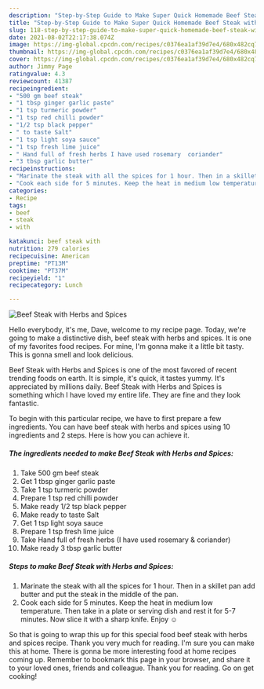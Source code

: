 ```yaml
---
description: "Step-by-Step Guide to Make Super Quick Homemade Beef Steak with Herbs and Spices"
title: "Step-by-Step Guide to Make Super Quick Homemade Beef Steak with Herbs and Spices"
slug: 118-step-by-step-guide-to-make-super-quick-homemade-beef-steak-with-herbs-and-spices
date: 2021-08-02T22:17:38.074Z
image: https://img-global.cpcdn.com/recipes/c0376ea1af39d7e4/680x482cq70/beef-steak-with-herbs-and-spices-recipe-main-photo.jpg
thumbnail: https://img-global.cpcdn.com/recipes/c0376ea1af39d7e4/680x482cq70/beef-steak-with-herbs-and-spices-recipe-main-photo.jpg
cover: https://img-global.cpcdn.com/recipes/c0376ea1af39d7e4/680x482cq70/beef-steak-with-herbs-and-spices-recipe-main-photo.jpg
author: Jimmy Page
ratingvalue: 4.3
reviewcount: 41387
recipeingredient:
- "500 gm beef steak"
- "1 tbsp ginger garlic paste"
- "1 tsp turmeric powder"
- "1 tsp red chilli powder"
- "1/2 tsp black pepper"
- " to taste Salt"
- "1 tsp light soya sauce"
- "1 tsp fresh lime juice"
- " Hand full of fresh herbs I have used rosemary  coriander"
- "3 tbsp garlic butter"
recipeinstructions:
- "Marinate the steak with all the spices for 1 hour. Then in a skillet pan add butter and put the steak in the middle of the pan."
- "Cook each side for 5 minutes. Keep the heat in medium low temperature. Then take in a plate or serving dish and rest it for 5-7 minutes. Now slice it with a sharp knife. Enjoy ☺️"
categories:
- Recipe
tags:
- beef
- steak
- with

katakunci: beef steak with 
nutrition: 279 calories
recipecuisine: American
preptime: "PT13M"
cooktime: "PT37M"
recipeyield: "1"
recipecategory: Lunch

---
```



![Beef Steak with Herbs and Spices](https://img-global.cpcdn.com/recipes/c0376ea1af39d7e4/680x482cq70/beef-steak-with-herbs-and-spices-recipe-main-photo.jpg)

Hello everybody, it's me, Dave, welcome to my recipe page. Today, we're going to make a distinctive dish, beef steak with herbs and spices. It is one of my favorites food recipes. For mine, I'm gonna make it a little bit tasty. This is gonna smell and look delicious.



Beef Steak with Herbs and Spices is one of the most favored of recent trending foods on earth. It is simple, it's quick, it tastes yummy. It's appreciated by millions daily. Beef Steak with Herbs and Spices is something which I have loved my entire life. They are fine and they look fantastic.


To begin with this particular recipe, we have to first prepare a few ingredients. You can have beef steak with herbs and spices using 10 ingredients and 2 steps. Here is how you can achieve it.

<!--inarticleads1-->

##### The ingredients needed to make Beef Steak with Herbs and Spices:

1. Take 500 gm beef steak
1. Get 1 tbsp ginger garlic paste
1. Take 1 tsp turmeric powder
1. Prepare 1 tsp red chilli powder
1. Make ready 1/2 tsp black pepper
1. Make ready  to taste Salt
1. Get 1 tsp light soya sauce
1. Prepare 1 tsp fresh lime juice
1. Take  Hand full of fresh herbs (I have used rosemary &amp; coriander)
1. Make ready 3 tbsp garlic butter




<!--inarticleads2-->

##### Steps to make Beef Steak with Herbs and Spices:

1. Marinate the steak with all the spices for 1 hour. Then in a skillet pan add butter and put the steak in the middle of the pan.
1. Cook each side for 5 minutes. Keep the heat in medium low temperature. Then take in a plate or serving dish and rest it for 5-7 minutes. Now slice it with a sharp knife. Enjoy ☺️




So that is going to wrap this up for this special food beef steak with herbs and spices recipe. Thank you very much for reading. I'm sure you can make this at home. There is gonna be more interesting food at home recipes coming up. Remember to bookmark this page in your browser, and share it to your loved ones, friends and colleague. Thank you for reading. Go on get cooking!
